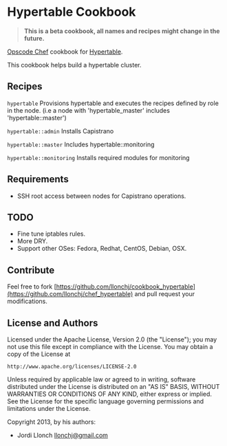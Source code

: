 Hypertable Cookbook
===================

>  __This is a beta cookbook, all names and recipes might change in the future.__

[Opscode Chef](http://opscode.com/chef) cookbook for [Hypertable](http://www.hypertable.org/).

This cookbook helps build a hypertable cluster.

Recipes
-------

`hypertable` Provisions hypertable and executes the recipes defined by role in the node. (i.e a node with 'hypertable\_master' includes 'hypertable::master')

`hypertable::admin` Installs Capistrano

`hypertable::master` Includes hypertable::monitoring

`hypertable::monitoring` Installs required modules for monitoring


Requirements
------------

* SSH root access between nodes for Capistrano operations.

TODO
----

* Fine tune iptables rules.
* More DRY.
* Support other OSes: Fedora, Redhat, CentOS, Debian, OSX.

Contribute
----------

Feel free to fork [https://github.com/llonchj/cookbook_hypertable](https://github.com/llonchj/chef_hypertable) and pull request your modifications.

License and Authors
-------------------

Licensed under the Apache License, Version 2.0 (the "License");
you may not use this file except in compliance with the License.
You may obtain a copy of the License at

    http://www.apache.org/licenses/LICENSE-2.0

Unless required by applicable law or agreed to in writing, software
distributed under the License is distributed on an "AS IS" BASIS,
WITHOUT WARRANTIES OR CONDITIONS OF ANY KIND, either express or implied.
See the License for the specific language governing permissions and
limitations under the License.

Copyright 2013, by his authors: 

* Jordi Llonch <llonchj@gmail.com>

